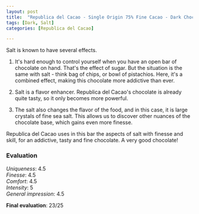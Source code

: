 ```yaml
---
layout: post
title:  "Republica del Cacao - Single Origin 75% Fine Cacao - Dark Chocolate with Raw Sea Salt"
tags: [Dark, Salt] 
categories: [Republica del Cacao]

---
```


Salt is known to have several effects.

1) It's hard enough to control yourself when you have an open bar of chocolate on hand. That's the effect of sugar. But the situation is the same with salt - think bag of chips, or bowl of pistachios. Here, it's a combined effect, making this chocolate more addictive than ever.

2) Salt is a flavor enhancer. Republica del Cacao's chocolate is already quite tasty, so it only becomes more powerful.

3) The salt also changes the flavor of the food, and in this case, it is large crystals of fine sea salt. This allows us to discover other nuances of the chocolate base, which gains even more finesse.

Republica del Cacao uses in this bar the aspects of salt with finesse and skill, for an addictive, tasty and fine chocolate. A very good chocolate!


### Evaluation

_Uniqueness_: 4.5  
_Finesse_: 4.5  
_Comfort_: 4.5  
_Intensity_: 5  
_General impression_: 4.5

**Final evaluation**: 23/25